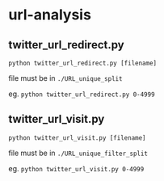 # url-analysis

## twitter_url_redirect.py

`python twitter_url_redirect.py [filename]`

file must be in `./URL_unique_split`

eg. `python twitter_url_redirect.py 0-4999`

## twitter_url_visit.py

`python twitter_url_visit.py [filename]`

file must be in `./URL_unique_filter_split`

eg. `python twitter_url_visit.py 0-4999`
